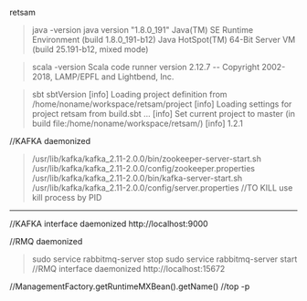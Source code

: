 retsam

> java -version
java version "1.8.0_191"
Java(TM) SE Runtime Environment (build 1.8.0_191-b12)
Java HotSpot(TM) 64-Bit Server VM (build 25.191-b12, mixed mode)

> scala -version
Scala code runner version 2.12.7 -- Copyright 2002-2018, LAMP/EPFL and Lightbend, Inc.

> sbt sbtVersion
[info] Loading project definition from /home/noname/workspace/retsam/project
[info] Loading settings for project retsam from build.sbt ...
[info] Set current project to master (in build file:/home/noname/workspace/retsam/)
[info] 1.2.1

//KAFKA daemonized
> /usr/lib/kafka/kafka_2.11-2.0.0/bin/zookeeper-server-start.sh /usr/lib/kafka/kafka_2.11-2.0.0/config/zookeeper.properties
> /usr/lib/kafka/kafka_2.11-2.0.0/bin/kafka-server-start.sh /usr/lib/kafka/kafka_2.11-2.0.0/config/server.properties
//TO KILL use kill process by PID
---
//KAFKA interface daemonized
http://localhost:9000

//RMQ daemonized
> sudo service rabbitmq-server stop
> sudo service rabbitmq-server start
//RMQ interface daemonized
http://localhost:15672

//ManagementFactory.getRuntimeMXBean().getName()
//top -p <PID>